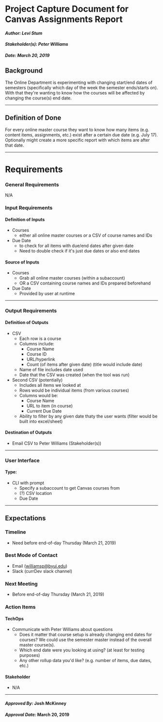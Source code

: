 # Project Capture Document for Canvas Assignments Report
#### *Author: Levi Stum*
#### *Stakeholder(s): Peter Williams*
#### *Date: March 20, 2019*


## Background

The Online Department is experimenting with changing start/end dates of semesters (specifically which day of the week the semester ends/starts on).
With that they're wanting to know how the courses will be affected by changing the course(s) end date.

-----

## Definition of Done

For every online master course they want to know how many items (e.g. content items, assignments, etc.) exist after a certain due date (e.g. July 17). Optionally might create a more specific report with which items are after that date.

-----

# Requirements

### General Requirements

N/A

### Input Requirements

#### Definition of Inputs

- Courses
  - either all online master courses *or* a CSV of course names and IDs
- Due Date
  - to check for all items with due/end dates after given date
  - Need to double check if it's just due dates or also end dates

#### Source of Inputs

- Courses
  - Grab all online master courses (within a subaccount)
  - OR a CSV containing course names and IDs prepared beforehand
- Due Date
  - Provided by user at runtime

---

### Output Requirements

#### Definition of Outputs

- CSV
  - Each row is a course
  - Columns include: 
    - Course Name
    - Course ID
    - URL/hyperlink
    - Count (of items after given date) (title would include date)
  - Name of file includes date used
  - Date that the CSV was created (when the tool was run)
- Second CSV (potentially)
  - Includes all items we looked at
  - Rows would be individual items (from various courses)
  - Columns would be: 
    - Course Name
    - URL to item (in course)
    - Current Due Date
  - Ability to filter by any given date thaty the user wants (filter would be built into excel/sheet)

#### Destination of Outputs

- Email CSV to Peter Williams (Stakeholder(s))

---

### User Interface

#### Type:

- CLI with prompt
  - Specify a subaccount to get Canvas courses from
  - (?) CSV location
  - Due Date

-----

## Expectations

### Timeline

- Need before end-of-day Thursday (March 21, 2019)

### Best Mode of Contact

- Email (williamsp@byui.edu)
- Slack (currDev slack channel)

### Next Meeting

- Before end-of-day Thursday (March 21, 2019)

### Action Items

#### TechOps

- Communicate with Peter Williams about questions
  - Does it matter that course setup is already changing end dates for courses? We could use the semester master instead of the overall master course(s).
  - Which end date were you looking at using? (at least for testing purposes)
  - Any other rollup data you'd like? (e.g. number of items, due dates, etc.)

#### Stakeholder

- N/A 

-----

#### *Approved By:* Josh McKinney
#### *Approval Date:* March 20, 2019
